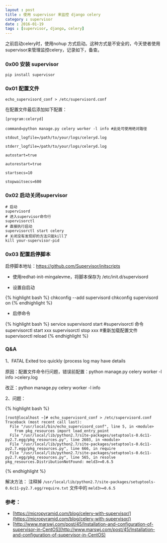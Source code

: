 ```yaml
---
layout : post
title : 使用 supervisor 来监控 django celery
category : supervisor
date : 2016-01-19
tags : [supervisor, django, celery]
---
```


之前启动celery时，使用nohup 方式启动。这种方式是不安全的，今天使者使用supervisor来管理监控celery，记录如下，备查。

### 0x00 安装 supervisor

    pip install supervisor
    
### 0x01 配置文件

    echo_supervisord_conf > /etc/supervisord.conf

在配置文件最后添加如下配置：

    [program:celeryd]

    command=python manage.py celery worker -l info #此处可使用绝对路径

    stdout_logfile=/path/to/your/logs/celeryd.log

    stderr_logfile=/path/to/your/logs/celeryd.log

    autostart=true

    autorestart=true

    startsecs=10

    stopwaitsecs=600
    
    
    
### 0x02 启动关闭supervisor

    # 启动
    supervisord
    # 进入supervisor命令行
    supervisorctl 
    # 直接执行启动
    supervisorctl start celery
    # 关闭没有发现好的方法只能kill了
    kill your-supervisor-pid
    

### 0x03 配置启停脚本

启停脚本地址：https://github.com/Supervisor/initscripts

- 使用redhat-init-mingalevme，将脚本保存为 /etc/init.d/supervisord

- 设置自启动

{% highlight bash %}
    chkconfig --add supervisord
    chkconfig supervisord on
{% endhighlight %}

- 启停命令

{% highlight bash %}
    service supervisord start
    #supervisorctl 命令
    supervisorctl start xxx
    supervisorctl stop xxx
    #重新加载配置文件
    supervisorctl reload
{% endhighlight %}






### Q&A 

1、FATAL Exited too quickly (process log may have details
    
   原因：配置文件命令行问题，错误前配置：python manage.py celery worker -l info >celery.log 
   
   改正：python manage.py celery worker -l info 
   
2、问题：

{% highlight bash %}

    [root@localhost ~]# echo_supervisord_conf > /etc/supervisord.conf
    Traceback (most recent call last):
      File "/usr/local/bin/echo_supervisord_conf", line 5, in <module>
        from pkg_resources import load_entry_point
      File "/usr/local/lib/python2.7/site-packages/setuptools-0.6c11-py2.7.egg/pkg_resources.py", line 2603, in <module>
      File "/usr/local/lib/python2.7/site-packages/setuptools-0.6c11-py2.7.egg/pkg_resources.py", line 666, in require
      File "/usr/local/lib/python2.7/site-packages/setuptools-0.6c11-py2.7.egg/pkg_resources.py", line 565, in resolve
    pkg_resources.DistributionNotFound: meld3>=0.6.5
    
{% endhighlight %}

解决方法：
注释掉 `/usr/local/lib/python2.7/site-packages/setuptools-0.6c11-py2.7.egg/require.txt` 文件中的 `meld3>=0.6.5`



### 参考：

- [https://micropyramid.com/blog/celery-with-supervisor/](https://micropyramid.com/blog/celery-with-supervisor/)
- [http://www.marswj.com/post/45/Installation-and-configuration-of-supervisor-in-CentOS](http://www.marswj.com/post/45/Installation-and-configuration-of-supervisor-in-CentOS)
